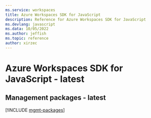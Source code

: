```yaml
---
ms.service: workspaces
title: Azure Workspaces SDK for JavaScript
description: Reference for Azure Workspaces SDK for JavaScript
ms.devlang: javascript
ms.data: 10/05/2022
ms.author: jeffish
ms.topic: reference
author: xirzec
---
```

# Azure Workspaces SDK for JavaScript - latest

## Management packages - latest
[!INCLUDE [mgmt-packages](workspaces-mgmt-index.md)]